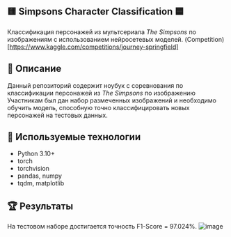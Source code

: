 ## 🟨 Simpsons Character Classification 🟦

Классификация персонажей из мультсериала *The Simpsons* по изображениям с использованием нейросетевых моделей. (Competition)[https://www.kaggle.com/competitions/journey-springfield]

## 🧠 Описание

Данный репозиторий содержит ноубук с соревнования по классификации персонажей из *The Simpsons* по изображению Участникам был дан набор размеченных изображений и необходимо обучить модель, способную точно классифицировать новых персонажей на тестовых данных.

## 🧪 Используемые технологии

- Python 3.10+
- torch 
- torchvision
- pandas, numpy
- tqdm, matplotlib

## 🏆 Результаты
На тестовом наборе достигается точность F1-Score = 97.024%.
![image](https://github.com/user-attachments/assets/4afdb144-035a-4f66-a5b6-4d11db221d58)


